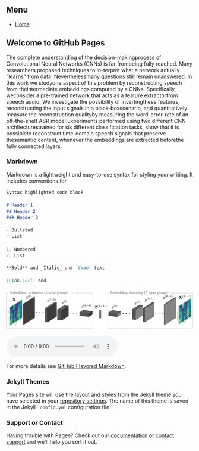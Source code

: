
<nav id="menu">
	<h2>Menu</h2>
	<ul>
		<li><a href="docs/index.md">Home</a></li>
	</ul>
</nav>


## Welcome to GitHub Pages

The complete understanding of the decision-makingprocess  of  Convolutional  Neural  Networks  (CNNs)  is  far  frombeing fully reached. Many researchers proposed techniques to in-terpret what a network actually “learns” from data. Neverthelessmany  questions  still  remain  unanswered.  In  this  work  we  studyone  aspect  of  this  problem  by  reconstructing  speech  from  theintermediate  embeddings  computed  by  a  CNNs.  Specifically,  weconsider  a  pre-trained  network  that  acts  as  a  feature  extractorfrom  speech  audio.  We  investigate  the  possibility  of  invertingthese  features,  reconstructing  the  input  signals  in  a  black-boxscenario,  and  quantitatively  measure  the  reconstruction  qualityby measuring the word-error-rate of an off-the-shelf ASR model.Experiments  performed  using  two  different  CNN  architecturestrained for six different classification tasks, show that it is possibleto   reconstruct   time-domain   speech   signals   that   preserve   thesemantic content, whenever the embeddings are extracted beforethe  fully  connected  layers.

### Markdown

Markdown is a lightweight and easy-to-use syntax for styling your writing. It includes conventions for

```markdown
Syntax highlighted code block

# Header 1
## Header 2
### Header 3

- Bulleted
- List

1. Numbered
2. List

**Bold** and _Italic_ and `Code` text

[Link](url) and 
```
![Image](images/home/pipeline_1.png)

<audio controls>
<source src="audio/LJ049-0209.wav" type="audio/mpeg">
Your browser does not support the audio element.
</audio>


For more details see [GitHub Flavored Markdown](https://guides.github.com/features/mastering-markdown/).

### Jekyll Themes

Your Pages site will use the layout and styles from the Jekyll theme you have selected in your [repository settings](https://github.com/polimi-ispl/speech_reconstruction_embeddings/settings). The name of this theme is saved in the Jekyll `_config.yml` configuration file.

### Support or Contact

Having trouble with Pages? Check out our [documentation](https://docs.github.com/categories/github-pages-basics/) or [contact support](https://support.github.com/contact) and we’ll help you sort it out.
